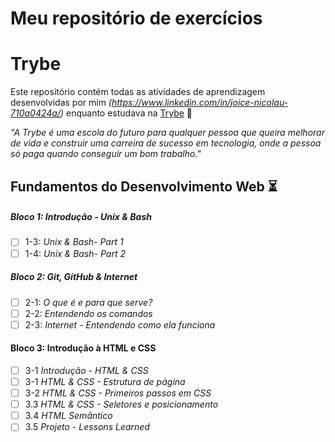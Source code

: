 # Meu repositório de exercícios

# Trybe

Este repositório contém todas as atividades de aprendizagem desenvolvidas por mim _(https://www.linkedin.com/in/joice-nicolau-710a0424a/)_ enquanto estudava na [Trybe](https://www.betrybe.com/) :rocket:

_"A Trybe é uma escola do futuro para qualquer pessoa que queira melhorar de vida e construir uma carreira de sucesso em tecnologia, onde a pessoa só paga quando conseguir um bom trabalho."_

## Fundamentos do Desenvolvimento Web :hourglass_flowing_sand:

##### Bloco 1: Introdução - Unix & Bash 

- [ ] 1-3: _Unix & Bash- Part 1_
- [ ] 1-4: _Unix & Bash- Part 2_

##### Bloco 2: Git, GitHub & Internet

- [ ] 2-1: _O que é e para que serve?_
- [ ] 2-2: _Entendendo os comandos_
- [ ] 2-3: _Internet - Entendendo como ela funciona_

#### Bloco 3: Introdução à HTML e CSS

- [ ] 3-1 _Introdução - HTML & CSS_
- [ ] 3-1 _HTML & CSS - Estrutura de página_
- [ ] 3-2 _HTML & CSS - Primeiros passos em CSS_
- [ ] 3.3 _HTML & CSS - Seletores e posicionamento_
- [ ] 3.4 _HTML Semântico_
- [ ] 3.5 _Projeto - Lessons Learned_ 
